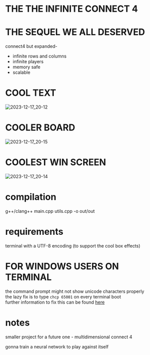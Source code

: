 # THE THE INFINITE CONNECT 4
# THE SEQUEL WE ALL DESERVED

connect4 but expanded-
- infinite rows and columns
- infinite players
- memory safe
- scalable

# COOL TEXT # 
![2023-12-17_20-12](https://github.com/wettestsock/inficonnect4/assets/119987092/82622c6d-5150-4b2f-9b7a-232b41e6644a)



# COOLER BOARD #
![2023-12-17_20-15](https://github.com/wettestsock/inficonnect4/assets/119987092/92e2f89d-282a-46bb-ab0e-e96a3c003ec2)



# COOLEST WIN SCREEN #
![2023-12-17_20-14](https://github.com/wettestsock/inficonnect4/assets/119987092/eab01695-b269-4171-aae9-7f1f40e55bca)


# compilation #
g++/clang++ main.cpp utils.cpp -o out/out

# requirements #
terminal with a UTF-8 encoding (to support the cool box effects)

# FOR WINDOWS USERS ON TERMINAL #
the command prompt might not show unicode characters properly<br>
the lazy fix is to type `chcp 65001` on every terminal boot<br>
further information to fix this can be found [here](https://stackoverflow.com/questions/388490/how-can-i-use-unicode-characters-on-the-windows-command-line)









# notes # 

smaller project for a future one -
multidimensional connect 4

gonna train a neural network to play against itself

